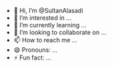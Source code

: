 - 👋 Hi, I’m @SultanAlasadi
- 👀 I’m interested in ...
- 🌱 I’m currently learning ...
- 💞️ I’m looking to collaborate on ...
- 📫 How to reach me ...
- 😄 Pronouns: ...
- ⚡ Fun fact: ...

<!---
SultanAlasadi/SultanAlasadi is a ✨ special ✨ repository because its `README.md` (this file) appears on your GitHub profile.
You can click the Preview link to take a look at your changes.
--->
